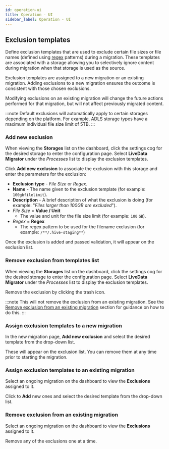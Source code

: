 ```yaml
---
id: operation-ui
title: Operation - UI
sidebar_label: Operation - UI
---
```


## Exclusion templates

Define exclusion templates that are used to exclude certain file sizes or file names (defined using [regex](https://regexr.com/) patterns) during a migration. These templates are associated with a storage allowing you to selectively ignore content during migration when that storage is used as the source.

Exclusion templates are assigned to a new migration or an existing migration. Adding exclusions to a new migration ensures the outcome is consistent with those chosen exclusions.

Modifying exclusions on an existing migration will change the future actions performed for that migration, but will not affect previously migrated content.

:::note
Default exclusions will automatically apply to certain storages depending on the platform. For example, ADLS storage types have a maximum individual file size limit of 5TB.
:::

### Add new exclusion

When viewing the **Storages** list on the dashboard, click the settings cog for the desired storage to enter the configuration page. Select **LiveData Migrator** under the _Processes_ list to display the exclusion templates.

Click **Add new exclusion** to associate the exclusion with this storage and enter the parameters for the exclusion:

* **Exclusion type** - _File Size_ or _Regex_.
* **Name** - The name given to the exclusion template (for example: `100gbfilelimit`).
* **Description** - A brief description of what the exclusion is doing (for example: "_Files larger than 100GB are excluded_").
* _File Size_ = **Value / Unit**
  * The value and unit for the file size limit (for example: `100` `GB`). 
* _Regex_ = **Regex**
  * The regex pattern to be used for the filename exclusion (for example: `/**/.hive-staging**`)

Once the exclusion is added and passed validation, it will appear on the exclusion list.

### Remove exclusion from templates list

When viewing the **Storages** list on the dashboard, click the settings cog for the desired storage to enter the configuration page. Select **LiveData Migrator** under the _Processes_ list to display the exclusion templates.

Remove the exclusion by clicking the trash icon.

:::note
This will not remove the exclusion from an existing migration. See the [Remove exclusion from an existing migration](#remove-exclusion-from-an-existing-migration) section for guidance on how to do this.
:::

### Assign exclusion templates to a new migration

In the new migration page, **Add new exclusion** and select the desired template from the drop-down list.

These will appear on the exclusion list. You can remove them at any time prior to starting the migration.

### Assign exclusion templates to an existing migration

Select an ongoing migration on the dashboard to view the **Exclusions** assigned to it.

Click to **Add** new ones and select the desired template from the drop-down list.

### Remove exclusion from an existing migration

Select an ongoing migration on the dashboard to view the **Exclusions** assigned to it.

Remove any of the exclusions one at a time.